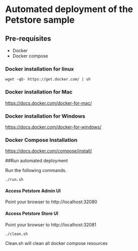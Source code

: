# Automated deployment of the Petstore sample

## Pre-requisites

 * Docker 
 * Docker compose

### Docker installation for linux
```
wget -qO- https://get.docker.com/ | sh

```

### Docker installation for Mac

https://docs.docker.com/docker-for-mac/

### Docker installation for Windows

https://docs.docker.com/docker-for-windows/

### Docker Compose Installation

https://docs.docker.com/compose/install/


##Run automated deployment 

Run the following commands.

```
./run.sh
```
#### Access Petstore Admin UI

Point your browser to http://localhost:32080

#### Access Petstore Store UI
Point your browser to http://localhost:32081

```
./clean.sh
```

Clean.sh will clean all docker compose resources




